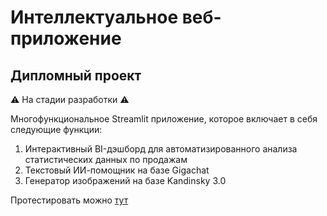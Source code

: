 # Интеллектуальное веб-приложение
## Дипломный проект
⚠️ На стадии разработки ⚠️ 

Многофункциональное Streamlit приложение, которое включает в себя следующие функции:
1. Интерактивный BI-дэшборд для автоматизированного анализа статистических данных по продажам
2. Текстовый ИИ-помощник на базе Gigachat
3. Генератор изображений на базе Kandinsky 3.0

Протестировать можно [тут](https://chocoup.streamlit.app/)
